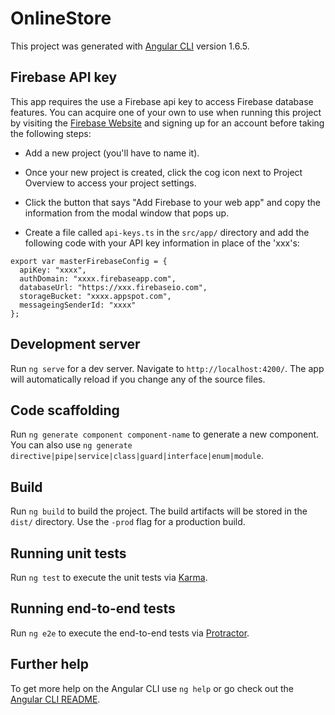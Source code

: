 # OnlineStore

This project was generated with [Angular CLI](https://github.com/angular/angular-cli) version 1.6.5.

## Firebase API key

This app requires the use a Firebase api key to access Firebase database features. You can acquire one of your own to use when running this project by visiting the [Firebase Website](https://firebase.google.com) and signing up for an account before taking the following steps:

* Add a new project (you'll have to name it).

* Once your new project is created, click the cog icon next to Project Overview to access your project settings.

* Click the button that says "Add Firebase to your web app" and copy the information from the modal window that pops up.

* Create a file called `api-keys.ts` in the `src/app/` directory and add the following code with your API key information in place of the 'xxx's:
```
export var masterFirebaseConfig = {
  apiKey: "xxxx",
  authDomain: "xxxx.firebaseapp.com",
  databaseUrl: "https://xxx.firebaseio.com",
  storageBucket: "xxxx.appspot.com",
  messageingSenderId: "xxxx"
};
```

## Development server

Run `ng serve` for a dev server. Navigate to `http://localhost:4200/`. The app will automatically reload if you change any of the source files.

## Code scaffolding

Run `ng generate component component-name` to generate a new component. You can also use `ng generate directive|pipe|service|class|guard|interface|enum|module`.

## Build

Run `ng build` to build the project. The build artifacts will be stored in the `dist/` directory. Use the `-prod` flag for a production build.

## Running unit tests

Run `ng test` to execute the unit tests via [Karma](https://karma-runner.github.io).

## Running end-to-end tests

Run `ng e2e` to execute the end-to-end tests via [Protractor](http://www.protractortest.org/).

## Further help

To get more help on the Angular CLI use `ng help` or go check out the [Angular CLI README](https://github.com/angular/angular-cli/blob/master/README.md).
